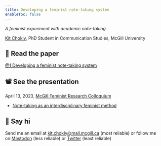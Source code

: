 ```yaml
---
title: Developing a feminist note-taking system
enableToc: false
---
```


*A feminist experiment with academic note-taking.*

[Kit Chokly](https://kitchokly.com), PhD Student in Communication Studies, McGill University

## 📖 Read the paper

[@1 Developing a feminist note-taking system](@1%20Developing%20a%20feminist%20note-taking%20system.md)

## 📽️ See the presentation

April 13, 2023, [McGill Feminist Research Colloquium](https://frcmcgill.blogspot.com/p/2023-schedule-and-abstracts.html)

* [Note-taking as an interdisciplinary feminist method](!1%20Note-taking%20as%20an%20interdisciplinary%20feminist%20method.md)

## 👋 Say hi

Send me an email at kit.chokly@mail.mcgill.ca (most reliable) or follow me on [Mastodon](https://zirk.us/@kitchokly) (less reliable) or [Twitter](https://twitter.com/kitchokly) (least reliable)
